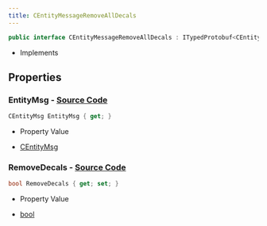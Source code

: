 ```yaml
---
title: CEntityMessageRemoveAllDecals
---
```


```csharp
public interface CEntityMessageRemoveAllDecals : ITypedProtobuf<CEntityMessageRemoveAllDecals>, INativeHandle
```

- Implements

## Properties

### **EntityMsg** - [Source Code](https://github.com/swiftly-solution/swiftlys2/blob/main/managed/src/SwiftlyS2.Generated/Protobufs/Interfaces/CEntityMessageRemoveAllDecals.cs#L16)

```csharp
CEntityMsg EntityMsg { get; }
```

- Property Value

- [CEntityMsg](/docs/api/shared/protobufdefinitions/centitymsg)

### **RemoveDecals** - [Source Code](https://github.com/swiftly-solution/swiftlys2/blob/main/managed/src/SwiftlyS2.Generated/Protobufs/Interfaces/CEntityMessageRemoveAllDecals.cs#L13)

```csharp
bool RemoveDecals { get; set; }
```

- Property Value

- [bool](https://learn.microsoft.com/dotnet/api/system.boolean)

